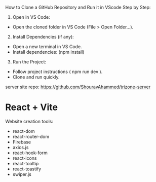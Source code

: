 How to Clone a GitHub Repository and Run it in VScode Step by Step:
1. Open in VS Code:
- Open the cloned folder in VS Code (File > Open Folder...).
2. Install Dependencies (if any):
- Open a new terminal in VS Code.
- Install dependencies: (npm install)
3. Run the Project:
- Follow project instructions ( npm run dev ).
- Clone and run quickly.

server site repo: https://github.com/ShouravAhammed/trizone-server

# React + Vite
Website creation tools:
- react-dom
- react-router-dom
- Firebase
- axios.js
- react-hook-form
- react-icons
- react-tooltip
- react-toastify
- swiper.js
